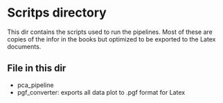 # Scritps directory
This dir contains the scripts used to run the pipelines. Most of these are copies of the infor in the books but optimized 
to be exported to the Latex documents.
## File in this dir
* pca_pipeline
* pgf_converter: exports all data plot to .pgf format for Latex
